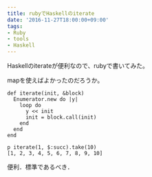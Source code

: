 ```yaml
---
title: rubyでHaskellのiterate
date: '2016-11-27T18:00:00+09:00'
tags:
- Ruby
- tools
- Haskell
---
```

Haskellのiterateが便利なので、rubyで書いてみた。

<!--more-->

mapを使えばよかったのだろうか。

```
def iterate(init, &block)
  Enumerator.new do |y|
    loop do
      y << init
      init = block.call(init)
    end
  end
end
```

```
p iterate(1, $:succ).take(10)
[1, 2, 3, 4, 5, 6, 7, 8, 9, 10]
```

便利．標準であるべき．
